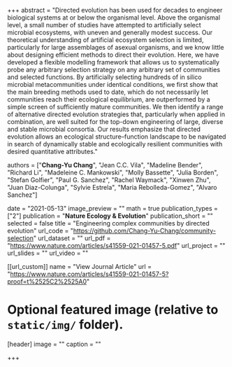+++
abstract = "Directed evolution has been used for decades to engineer biological systems at or below the organismal level. Above the organismal level, a small number of studies have attempted to artificially select microbial ecosystems, with uneven and generally modest success. Our theoretical understanding of artificial ecosystem selection is limited, particularly for large assemblages of asexual organisms, and we know little about designing efficient methods to direct their evolution. Here, we have developed a flexible modelling framework that allows us to systematically probe any arbitrary selection strategy on any arbitrary set of communities and selected functions. By artificially selecting hundreds of in silico microbial metacommunities under identical conditions, we first show that the main breeding methods used to date, which do not necessarily let communities reach their ecological equilibrium, are outperformed by a simple screen of sufficiently mature communities. We then identify a range of alternative directed evolution strategies that, particularly when applied in combination, are well suited for the top-down engineering of large, diverse and stable microbial consortia. Our results emphasize that directed evolution allows an ecological structure–function landscape to be navigated in search of dynamically stable and ecologically resilient communities with desired quantitative attributes."

authors = ["**Chang-Yu Chang**", "Jean C.C. Vila", "Madeline Bender", "Richard Li", "Madeleine C. Mankowski", "Molly Bassette", "Julia Borden", "Stefan Golfier", "Paul G. Sanchez", "Rachel Waymack", "Xinwen Zhu", "Juan Diaz-Colunga",  "Sylvie Estrela", "Maria Rebolleda-Gomez", "Alvaro Sanchez"]

date = "2021-05-13"
image_preview = ""
math = true
publication_types = ["2"]
publication = "**Nature Ecology & Evolution**"
publication_short = ""
selected = false
title = "Engineering complex communities by directed evolution"
url_code = "https://github.com/Chang-Yu-Chang/community-selection"
url_dataset = ""
url_pdf = "https://www.nature.com/articles/s41559-021-01457-5.pdf"
url_project = ""
url_slides = ""
url_video = ""

[[url_custom]]
name = "View Journal Article"
url = "https://www.nature.com/articles/s41559-021-01457-5?proof=t%2525C2%2525A0"

# Optional featured image (relative to `static/img/` folder).
[header]
image = ""
caption = ""

+++


